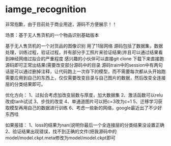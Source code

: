 # iamge_recognition
非常抱歉，由于目前处于商业用途，源码不方便展示！！

场景：基于无人售货机的一个物品识别基础版本

基于无人售货机的一个对货品的图像识别 用了11层网络 
源码包括了数据集，数据处理，训练过程，验证过程，并有部分手工照片来验证结果(并且可以通过结果看到神经网络过拟合的严重程度 
感兴趣的小伙伴可以直接git clone 下载下来直接跑源码即可正常出结果(需要改变部分源码中的目录
源码train中的session中有两句话是可以通过删掉注释，让代码跑上一次存下的模型，而不需要每次都从头开始跑 
需要应用到自己的东西上，仅仅需要改变目录与自己图片的数据，然后改变全连接层的分类结果即可。

优化方向：
1、过拟合考虑加改变层数与厚度，加大数据集 
2、激活函数可以relu改成tanh试试 
3、步伐的改变
4、单通道图片可以把c=3改为c=1
5、迁移学习获取模型再用自己的数据进行训练 
6、考虑一些新的网络，google最近出了不少好东西哇

如果报错：
1、loss的结果为nan(说明你最后一个全连接层的分类结果没设置正确
2、验证结果出现错误，找不到正确的文件(把我源码中的model/model.ckpt.meta修改为model/model.ckpt即可

